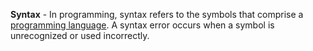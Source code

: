 **Syntax** - In programming, syntax refers to the symbols that comprise a [programming language](docs/Resources/Definitions/Programming%20Language.md). A syntax error occurs when a symbol is unrecognized or used incorrectly.